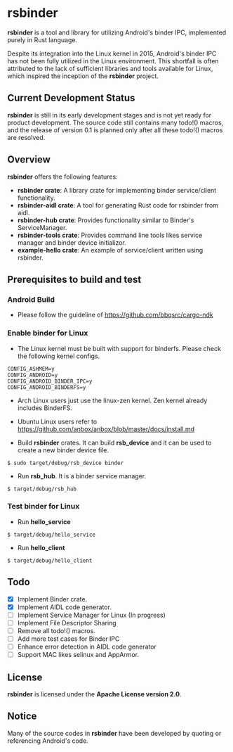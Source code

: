 # rsbinder
**rsbinder** is a tool and library for utilizing Android's binder IPC, implemented purely in Rust language.

Despite its integration into the Linux kernel in 2015, Android's binder IPC has not been fully utilized in the Linux environment. This shortfall is often attributed to the lack of sufficient libraries and tools available for Linux, which inspired the inception of the **rsbinder** project.

## Current Development Status
**rsbinder** is still in its early development stages and is not yet ready for product development.
The source code still contains many todo!() macros, and the release of version 0.1 is planned only after all these todo!() macros are resolved.

## Overview
**rsbinder** offers the following features:

* **rsbinder crate**: A library crate for implementing binder service/client functionality.
* **rsbinder-aidl crate**: A tool for generating Rust code for rsbinder from aidl.
* **rsbinder-hub crate**: Provides functionality similar to Binder's ServiceManager.
* **rsbinder-tools crate**: Provides command line tools likes service manager and binder device initializor.
* **example-hello crate**: An example of service/client written using rsbinder.

## Prerequisites to build and test

### Android Build
* Please follow the guideline of https://github.com/bbqsrc/cargo-ndk

### Enable binder for Linux
* The Linux kernel must be built with support for binderfs. Please check the following kernel configs.
```
CONFIG_ASHMEM=y
CONFIG_ANDROID=y
CONFIG_ANDROID_BINDER_IPC=y
CONFIG_ANDROID_BINDERFS=y
```

  * Arch Linux users just use the linux-zen kernel. Zen kernel already includes BinderFS.
  * Ubuntu Linux users refer to https://github.com/anbox/anbox/blob/master/docs/install.md

* Build **rsbinder** crates. It can build **rsb_device** and it can be used to create a new binder device file.
```
$ sudo target/debug/rsb_device binder
```
* Run **rsb_hub**. It is a binder service manager.
```
$ target/debug/rsb_hub
```

### Test binder for Linux
* Run **hello_service**
```
$ target/debug/hello_service
```
* Run **hello_client**
```
$ target/debug/hello_client
```


## Todo
- [x] Implement Binder crate.
- [x] Implement AIDL code generator.
- [ ] Implement Service Manager for Linux (In progress)
- [ ] Implement File Descriptor Sharing
- [ ] Remove all todo!() macros.
- [ ] Add more test cases for Binder IPC
- [ ] Enhance error detection in AIDL code generator
- [ ] Support MAC likes selinux and AppArmor.

## License
**rsbinder** is licensed under the **Apache License version 2.0**.

## Notice
Many of the source codes in **rsbinder** have been developed by quoting or referencing Android's code.